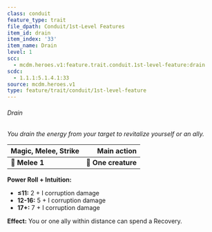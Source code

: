 ```yaml
---
class: conduit
feature_type: trait
file_dpath: Conduit/1st-Level Features
item_id: drain
item_index: '33'
item_name: Drain
level: 1
scc:
  - mcdm.heroes.v1:feature.trait.conduit.1st-level-feature:drain
scdc:
  - 1.1.1:5.1.4.1:33
source: mcdm.heroes.v1
type: feature/trait/conduit/1st-level-feature
---
```


###### Drain

*You drain the energy from your target to revitalize yourself or an ally.*

| **Magic, Melee, Strike** |     **Main action** |
| ------------------------ | ------------------: |
| **📏 Melee 1**           | **🎯 One creature** |

**Power Roll + Intuition:**

- **≤11:** 2 + I corruption damage
- **12-16:** 5 + I corruption damage
- **17+:** 7 + I corruption damage

**Effect:** You or one ally within distance can spend a Recovery.
